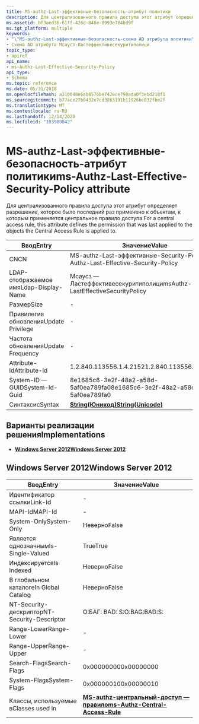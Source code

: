 ```yaml
---
title: MS-authz-Last-эффективные-безопасность-атрибут политики
description: Для централизованного правила доступа этот атрибут определяет разрешение, которое было последний раз применено к объектам, к которым применяется центральное правило доступа.
ms.assetid: bf3aed36-61ff-426d-848e-8993e784bd9f
ms.tgt_platform: multiple
keywords:
- "\"MS-authz-Last-эффективные-безопасность-схема AD атрибута политики\""
- Схема AD атрибута Мсаусз-Ластеффективесекуритиполици
topic_type:
- apiref
api_name:
- ms-Authz-Last-Effective-Security-Policy
api_type:
- Schema
ms.topic: reference
ms.date: 05/31/2018
ms.openlocfilehash: a310048e6ab8576be742ece790ada0f3ebd218f1
ms.sourcegitcommit: b77ace27b0432e7cd3863191b11926be032fbe2f
ms.translationtype: MT
ms.contentlocale: ru-RU
ms.lasthandoff: 12/14/2020
ms.locfileid: "103989842"
---
```

# <a name="ms-authz-last-effective-security-policy-attribute"></a><span data-ttu-id="287b3-105">MS-authz-Last-эффективные-безопасность-атрибут политики</span><span class="sxs-lookup"><span data-stu-id="287b3-105">ms-Authz-Last-Effective-Security-Policy attribute</span></span>

<span data-ttu-id="287b3-106">Для централизованного правила доступа этот атрибут определяет разрешение, которое было последний раз применено к объектам, к которым применяется центральное правило доступа.</span><span class="sxs-lookup"><span data-stu-id="287b3-106">For a central access rule, this attribute defines the permission that was last applied to the objects the Central Access Rule is applied to.</span></span>



| <span data-ttu-id="287b3-107">Ввод</span><span class="sxs-lookup"><span data-stu-id="287b3-107">Entry</span></span> | <span data-ttu-id="287b3-108">Значение</span><span class="sxs-lookup"><span data-stu-id="287b3-108">Value</span></span> |
|-------------------|---------------------------------------------|
| <span data-ttu-id="287b3-109">CN</span><span class="sxs-lookup"><span data-stu-id="287b3-109">CN</span></span>                | <span data-ttu-id="287b3-110">MS-authz-Last-эффективные-Security-Policy</span><span class="sxs-lookup"><span data-stu-id="287b3-110">ms-Authz-Last-Effective-Security-Policy</span></span>     |
| <span data-ttu-id="287b3-111">LDAP-отображаемое имя</span><span class="sxs-lookup"><span data-stu-id="287b3-111">Ldap-Display-Name</span></span> | <span data-ttu-id="287b3-112">Мсаусз — Ластеффективесекуритиполици</span><span class="sxs-lookup"><span data-stu-id="287b3-112">msAuthz-LastEffectiveSecurityPolicy</span></span>         |
| <span data-ttu-id="287b3-113">Размер</span><span class="sxs-lookup"><span data-stu-id="287b3-113">Size</span></span>              | \-                                          |
| <span data-ttu-id="287b3-114">Привилегия обновления</span><span class="sxs-lookup"><span data-stu-id="287b3-114">Update Privilege</span></span>  | \-                                          |
| <span data-ttu-id="287b3-115">Частота обновления</span><span class="sxs-lookup"><span data-stu-id="287b3-115">Update Frequency</span></span>  | \-                                          |
| <span data-ttu-id="287b3-116">Attribute-Id</span><span class="sxs-lookup"><span data-stu-id="287b3-116">Attribute-Id</span></span>      | <span data-ttu-id="287b3-117">1.2.840.113556.1.4.2152</span><span class="sxs-lookup"><span data-stu-id="287b3-117">1.2.840.113556.1.4.2152</span></span>                     |
| <span data-ttu-id="287b3-118">System-ID — GUID</span><span class="sxs-lookup"><span data-stu-id="287b3-118">System-Id-Guid</span></span>    | <span data-ttu-id="287b3-119">8e1685c6-3e2f-48a2-a58d-5af0ea789fa0</span><span class="sxs-lookup"><span data-stu-id="287b3-119">8e1685c6-3e2f-48a2-a58d-5af0ea789fa0</span></span>        |
| <span data-ttu-id="287b3-120">Синтаксис</span><span class="sxs-lookup"><span data-stu-id="287b3-120">Syntax</span></span>            | [<span data-ttu-id="287b3-121">**String(Юникод)**</span><span class="sxs-lookup"><span data-stu-id="287b3-121">**String(Unicode)**</span></span>](s-string-unicode.md) |



## <a name="implementations"></a><span data-ttu-id="287b3-122">Варианты реализации решения</span><span class="sxs-lookup"><span data-stu-id="287b3-122">Implementations</span></span>

-   [<span data-ttu-id="287b3-123">**Windows Server 2012**</span><span class="sxs-lookup"><span data-stu-id="287b3-123">**Windows Server 2012**</span></span>](#windows-server-2012)

## <a name="windows-server-2012"></a><span data-ttu-id="287b3-124">Windows Server 2012</span><span class="sxs-lookup"><span data-stu-id="287b3-124">Windows Server 2012</span></span>



| <span data-ttu-id="287b3-125">Ввод</span><span class="sxs-lookup"><span data-stu-id="287b3-125">Entry</span></span> | <span data-ttu-id="287b3-126">Значение</span><span class="sxs-lookup"><span data-stu-id="287b3-126">Value</span></span> |
|------------------------|--------------------------------------------------------------------------------|
| <span data-ttu-id="287b3-127">Идентификатор ссылки</span><span class="sxs-lookup"><span data-stu-id="287b3-127">Link-Id</span></span>                | \-                                                                             |
| <span data-ttu-id="287b3-128">MAPI-Id</span><span class="sxs-lookup"><span data-stu-id="287b3-128">MAPI-Id</span></span>                | \-                                                                             |
| <span data-ttu-id="287b3-129">System-Only</span><span class="sxs-lookup"><span data-stu-id="287b3-129">System-Only</span></span>            | <span data-ttu-id="287b3-130">Неверно</span><span class="sxs-lookup"><span data-stu-id="287b3-130">False</span></span>                                                                          |
| <span data-ttu-id="287b3-131">Является однозначным</span><span class="sxs-lookup"><span data-stu-id="287b3-131">Is-Single-Valued</span></span>       | <span data-ttu-id="287b3-132">True</span><span class="sxs-lookup"><span data-stu-id="287b3-132">True</span></span>                                                                           |
| <span data-ttu-id="287b3-133">Индексируется</span><span class="sxs-lookup"><span data-stu-id="287b3-133">Is Indexed</span></span>             | <span data-ttu-id="287b3-134">Неверно</span><span class="sxs-lookup"><span data-stu-id="287b3-134">False</span></span>                                                                          |
| <span data-ttu-id="287b3-135">В глобальном каталоге</span><span class="sxs-lookup"><span data-stu-id="287b3-135">In Global Catalog</span></span>      | <span data-ttu-id="287b3-136">Неверно</span><span class="sxs-lookup"><span data-stu-id="287b3-136">False</span></span>                                                                          |
| <span data-ttu-id="287b3-137">NT-Security-дескриптор</span><span class="sxs-lookup"><span data-stu-id="287b3-137">NT-Security-Descriptor</span></span> | <span data-ttu-id="287b3-138">О:БАГ: BAD: S:</span><span class="sxs-lookup"><span data-stu-id="287b3-138">O:BAG:BAD:S:</span></span>                                                                   |
| <span data-ttu-id="287b3-139">Range-Lower</span><span class="sxs-lookup"><span data-stu-id="287b3-139">Range-Lower</span></span>            | \-                                                                             |
| <span data-ttu-id="287b3-140">Range-Upper</span><span class="sxs-lookup"><span data-stu-id="287b3-140">Range-Upper</span></span>            | \-                                                                             |
| <span data-ttu-id="287b3-141">Search-Flags</span><span class="sxs-lookup"><span data-stu-id="287b3-141">Search-Flags</span></span>           | <span data-ttu-id="287b3-142">0x00000000</span><span class="sxs-lookup"><span data-stu-id="287b3-142">0x00000000</span></span>                                                                     |
| <span data-ttu-id="287b3-143">System-Flags</span><span class="sxs-lookup"><span data-stu-id="287b3-143">System-Flags</span></span>           | <span data-ttu-id="287b3-144">0x00000010</span><span class="sxs-lookup"><span data-stu-id="287b3-144">0x00000010</span></span>                                                                     |
| <span data-ttu-id="287b3-145">Классы, используемые в</span><span class="sxs-lookup"><span data-stu-id="287b3-145">Classes used in</span></span>        | [<span data-ttu-id="287b3-146">**MS-authz-центральный-доступ — правило**</span><span class="sxs-lookup"><span data-stu-id="287b3-146">**ms-Authz-Central-Access-Rule**</span></span>](c-msauthz-centralaccessrule.md)<br/> |



 

 





